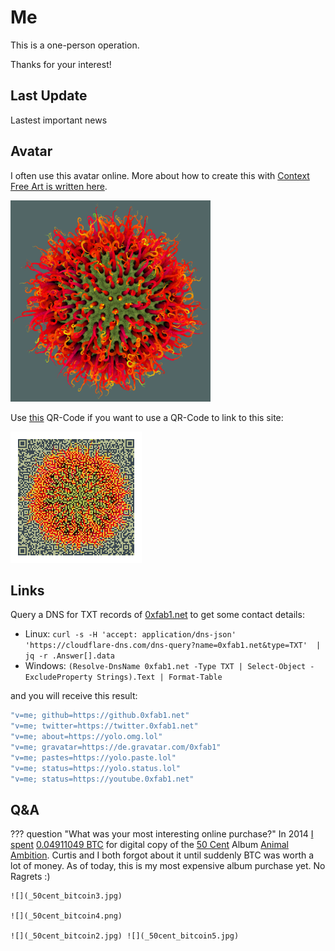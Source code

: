 # Me

This is a one-person operation.

Thanks for your interest!

## Last Update

Lastest important news

<script src="https://status.lol/yolo.js?no-emoji"></script>

## Avatar

I often use this avatar online. More about how to create this with [Context Free Art is written here](https://0xfab1.net/tech/art/random/contextfreeart/).

![avatar](_avatar_aboutme.png)

Use [this](_about-0xfab1-qrcode.png) QR-Code if you want to use a QR-Code to link to this site:

![qrcode](_about-0xfab1-qrcode.png)

## Links

Query a DNS for TXT records of [0xfab1.net](https://0xfab1.net) to get some contact details:

- Linux: ```curl -s -H 'accept: application/dns-json' 'https://cloudflare-dns.com/dns-query?name=0xfab1.net&type=TXT'  | jq -r .Answer[].data```
- Windows: ```(Resolve-DnsName 0xfab1.net -Type TXT | Select-Object -ExcludeProperty Strings).Text | Format-Table```

and you will receive this result:

``` sh
"v=me; github=https://github.0xfab1.net"
"v=me; twitter=https://twitter.0xfab1.net"
"v=me; about=https://yolo.omg.lol"
"v=me; gravatar=https://de.gravatar.com/0xfab1"
"v=me; pastes=https://yolo.paste.lol"
"v=me; status=https://yolo.status.lol"
"v=me; status=https://youtube.0xfab1.net"
```

## Q&A

??? question "What was your most interesting online purchase?"
    In 2014 [I spent](https://www.blockchain.com/btc/tx/9e97ec563980c884b530faa2455013e947c26314e2e8a446456e1641a84471c0) [0.04911049 BTC](https://duckduckgo.com/?q=0.04911049+btc+in+euro&ia=cryptocurrency) for digital copy of the [50 Cent](https://de.wikipedia.org/wiki/50_Cent) Album [Animal Ambition](https://de.wikipedia.org/wiki/Animal_Ambition). Curtis and I both forgot about it until suddenly BTC was worth a lot of money. As of today, this is my most expensive album purchase yet. No Ragrets :)

    ![](_50cent_bitcoin3.jpg)

    ![](_50cent_bitcoin4.png)

    ![](_50cent_bitcoin2.jpg) ![](_50cent_bitcoin5.jpg)
